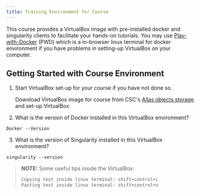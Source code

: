 ```yaml
---
title: Training Environment for Course
---
```



This course provides a VirtualBox image with pre-installed docker and singularity clients to facilitate your hands-on tutorials. You may use [Play-with-Docker](https://labs.play-with-docker.com/) (PWD) which is a in-browser linux terminal for docker environment if you have problems in setting-up VirtualBox on your computer.

## Getting Started with Course Environment

1. Start VirtualBox set-up for your course if you have not done so.

   Download VirtualBox image for course from CSC's [Allas objects storage](https://a3s.fi/Biocontainer/BioContainer.ova) and set-up VirtualBox

2. What is the version of Docker installed in this VirtualBox environment?
```
Docker --Version
```
3. What is the version of Singularity installed in this VirtualBox environment?
```
singularity --version
````

> **_NOTE:_** 
> Some useful tips inside the VirtualBox:
> ```bash
> Copying text inside linux terminal: shift+control+c
> Pasting text inside linux terminal: shift+control+v
> ```

